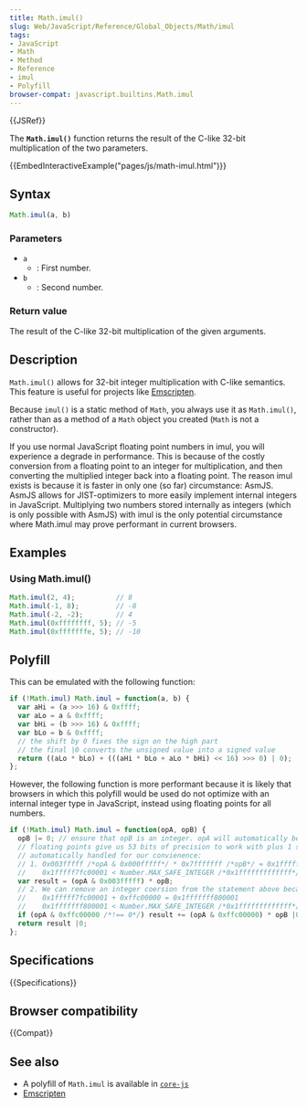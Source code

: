 ```yaml
---
title: Math.imul()
slug: Web/JavaScript/Reference/Global_Objects/Math/imul
tags:
- JavaScript
- Math
- Method
- Reference
- imul
- Polyfill
browser-compat: javascript.builtins.Math.imul
---
```

{{JSRef}}

The **`Math.imul()`** function returns the result of the C-like 32-bit
multiplication of the two parameters.

{{EmbedInteractiveExample("pages/js/math-imul.html")}}

## Syntax

```js
Math.imul(a, b)
```

### Parameters

- `a`
  - : First number.
- `b`
  - : Second number.

### Return value

The result of the C-like 32-bit multiplication of the given arguments.

## Description

`Math.imul()` allows for 32-bit integer multiplication with C-like semantics.
This feature is useful for projects like
[Emscripten](https://en.wikipedia.org/wiki/Emscripten).

Because `imul()` is a static method of `Math`, you always use it as
`Math.imul()`, rather than as a method of a `Math` object you created (`Math` is
not a constructor).

If you use normal JavaScript floating point numbers in imul, you will experience
a degrade in performance. This is because of the costly conversion from a
floating point to an integer for multiplication, and then converting the
multiplied integer back into a floating point. The reason imul exists is because
it is faster in only one (so far) circumstance: AsmJS. AsmJS allows for
JIST-optimizers to more easily implement internal integers in JavaScript.
Multiplying two numbers stored internally as integers (which is only possible
with AsmJS) with imul is the only potential circumstance where Math.imul may
prove performant in current browsers.

## Examples

### Using Math.imul()

```js
Math.imul(2, 4);          // 8
Math.imul(-1, 8);         // -8
Math.imul(-2, -2);        // 4
Math.imul(0xffffffff, 5); // -5
Math.imul(0xfffffffe, 5); // -10
```

## Polyfill

This can be emulated with the following function:

```js
if (!Math.imul) Math.imul = function(a, b) {
  var aHi = (a >>> 16) & 0xffff;
  var aLo = a & 0xffff;
  var bHi = (b >>> 16) & 0xffff;
  var bLo = b & 0xffff;
  // the shift by 0 fixes the sign on the high part
  // the final |0 converts the unsigned value into a signed value
  return ((aLo * bLo) + (((aHi * bLo + aLo * bHi) << 16) >>> 0) | 0);
};
```

However, the following function is more performant because it is likely that
browsers in which this polyfill would be used do not optimize with an internal
integer type in JavaScript, instead using floating points for all numbers.

```js
if (!Math.imul) Math.imul = function(opA, opB) {
  opB |= 0; // ensure that opB is an integer. opA will automatically be coerced.
  // floating points give us 53 bits of precision to work with plus 1 sign bit
  // automatically handled for our convienence:
  // 1. 0x003fffff /*opA & 0x000fffff*/ * 0x7fffffff /*opB*/ = 0x1fffff7fc00001
  //    0x1fffff7fc00001 < Number.MAX_SAFE_INTEGER /*0x1fffffffffffff*/
  var result = (opA & 0x003fffff) * opB;
  // 2. We can remove an integer coersion from the statement above because:
  //    0x1fffff7fc00001 + 0xffc00000 = 0x1fffffff800001
  //    0x1fffffff800001 < Number.MAX_SAFE_INTEGER /*0x1fffffffffffff*/
  if (opA & 0xffc00000 /*!== 0*/) result += (opA & 0xffc00000) * opB |0;
  return result |0;
};
```

## Specifications

{{Specifications}}

## Browser compatibility

{{Compat}}

## See also

- A polyfill of `Math.imul` is available in
  [`core-js`](https://github.com/zloirock/core-js#ecmascript-math)
- [Emscripten](https://en.wikipedia.org/wiki/Emscripten)
